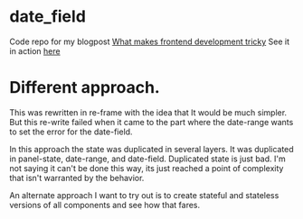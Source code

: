# date_field

Code repo for my blogpost [What makes frontend development tricky](https://www.abhinavomprakash.com/posts/what-makes-frontend-development-tricky/)
See it in action [here](https://abhinavomprakash.github.io/date-field/)

# Different approach. 

This was rewritten in re-frame with the idea that It would be much simpler. 
But this re-write failed when it came to the part where the date-range wants to set the error for the date-field. 

In this approach the state was duplicated in several layers. 
It was duplicated in panel-state, date-range, and date-field. Duplicated state is just bad. 
I'm not saying it can't be done this way, its just reached a point of complexity that isn't warranted by the behavior.


An alternate approach I want to try out is to create stateful and stateless versions of all components and see how that fares.
